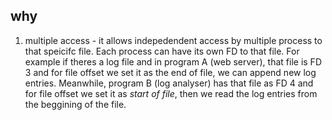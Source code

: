 ## why
1) multiple access - it allows indepedendent access by multiple process to that speicifc file. Each process can have its own FD to that file.
For example if theres a log file and in program A (web server), that file is FD 3 and for file offset we set it as the end of file, we can
append new log entries. Meanwhile, program B (log analyser) has that file as FD 4 and for file offset we set it as *start of file*, then we read
the log entries from the beggining of the file.  
